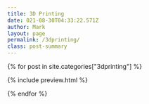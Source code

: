 ```yaml
---
title: 3D Printing
date: 021-08-30T04:33:22.571Z
author: Mark
layout: page
permalink: /3dprinting/
class: post-summary
---
```


{% for post in site.categories["3dprinting"] %}

{% include preview.html %}

{% endfor %}
